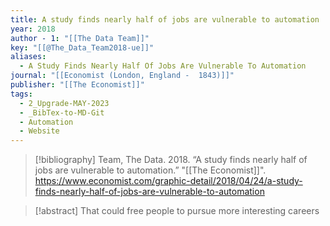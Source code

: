 ```yaml
---
title: A study finds nearly half of jobs are vulnerable to automation
year: 2018
author - 1: "[[The Data Team]]"
key: "[[@The_Data_Team2018-ue]]"
aliases:
  - A Study Finds Nearly Half Of Jobs Are Vulnerable To Automation
journal: "[[Economist (London, England -  1843)]]"
publisher: "[[The Economist]]"
tags:
  - 2_Upgrade-MAY-2023
  - _BibTex-to-MD-Git
  - Automation
  - Website
---
```


> [!bibliography]
> Team, The Data. 2018. “A study finds nearly half of jobs are vulnerable to automation.” "[[The Economist]]". https://www.economist.com/graphic-detail/2018/04/24/a-study-finds-nearly-half-of-jobs-are-vulnerable-to-automation

> [!abstract]
> That could free people to pursue more interesting careers